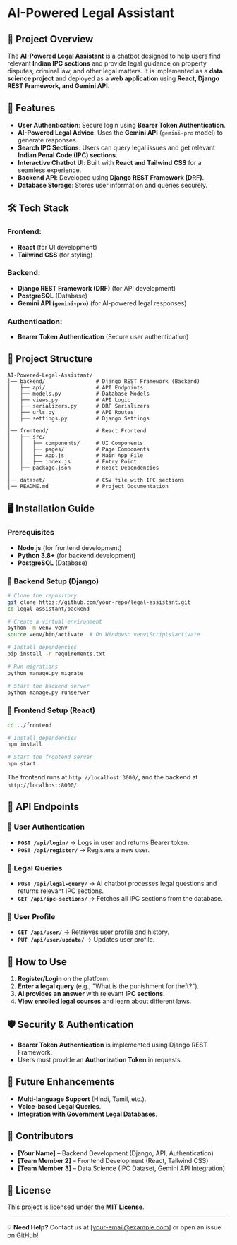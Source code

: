 # AI-Powered Legal Assistant

## 📌 Project Overview
The **AI-Powered Legal Assistant** is a chatbot designed to help users find relevant **Indian IPC sections** and provide legal guidance on property disputes, criminal law, and other legal matters. It is implemented as a **data science project** and deployed as a **web application** using **React, Django REST Framework, and Gemini API**.

## 🚀 Features
- **User Authentication**: Secure login using **Bearer Token Authentication**.
- **AI-Powered Legal Advice**: Uses the **Gemini API** (`gemini-pro` model) to generate responses.
- **Search IPC Sections**: Users can query legal issues and get relevant **Indian Penal Code (IPC) sections**.
- **Interactive Chatbot UI**: Built with **React and Tailwind CSS** for a seamless experience.
- **Backend API**: Developed using **Django REST Framework (DRF)**.
- **Database Storage**: Stores user information and queries securely.

## 🛠️ Tech Stack
### Frontend:
- **React** (for UI development)
- **Tailwind CSS** (for styling)

### Backend:
- **Django REST Framework (DRF)** (for API development)
- **PostgreSQL** (Database)
- **Gemini API (`gemini-pro`)** (for AI-powered legal responses)

### Authentication:
- **Bearer Token Authentication** (Secure user authentication)

## 📂 Project Structure
```plaintext
AI-Powered-Legal-Assistant/
│── backend/                # Django REST Framework (Backend)
│   ├── api/                # API Endpoints
│   ├── models.py           # Database Models
│   ├── views.py            # API Logic
│   ├── serializers.py      # DRF Serializers
│   ├── urls.py             # API Routes
│   ├── settings.py         # Django Settings
│
│── frontend/               # React Frontend
│   ├── src/
│   │   ├── components/     # UI Components
│   │   ├── pages/          # Page Components
│   │   ├── App.js          # Main App File
│   │   ├── index.js        # Entry Point
│   ├── package.json        # React Dependencies
│
│── dataset/                # CSV file with IPC sections
│── README.md               # Project Documentation
```

## 🖥️ Installation Guide
### Prerequisites
- **Node.js** (for frontend development)
- **Python 3.8+** (for backend development)
- **PostgreSQL** (Database)

### 🔹 Backend Setup (Django)
```bash
# Clone the repository
git clone https://github.com/your-repo/legal-assistant.git
cd legal-assistant/backend

# Create a virtual environment
python -m venv venv
source venv/bin/activate  # On Windows: venv\Scripts\activate

# Install dependencies
pip install -r requirements.txt

# Run migrations
python manage.py migrate

# Start the backend server
python manage.py runserver
```

### 🔹 Frontend Setup (React)
```bash
cd ../frontend

# Install dependencies
npm install

# Start the frontend server
npm start
```
The frontend runs at `http://localhost:3000/`, and the backend at `http://localhost:8000/`.

## 🔗 API Endpoints
### 🔹 User Authentication
- **`POST /api/login/`** → Logs in user and returns Bearer token.
- **`POST /api/register/`** → Registers a new user.

### 🔹 Legal Queries
- **`POST /api/legal-query/`** → AI chatbot processes legal questions and returns relevant IPC sections.
- **`GET /api/ipc-sections/`** → Fetches all IPC sections from the database.

### 🔹 User Profile
- **`GET /api/user/`** → Retrieves user profile and history.
- **`PUT /api/user/update/`** → Updates user profile.

## 📜 How to Use
1. **Register/Login** on the platform.
2. **Enter a legal query** (e.g., "What is the punishment for theft?").
3. **AI provides an answer** with relevant **IPC sections**.
4. **View enrolled legal courses** and learn about different laws.

## 🛡️ Security & Authentication
- **Bearer Token Authentication** is implemented using Django REST Framework.
- Users must provide an **Authorization Token** in requests.

## 🎯 Future Enhancements
- **Multi-language Support** (Hindi, Tamil, etc.).
- **Voice-based Legal Queries**.
- **Integration with Government Legal Databases**.

## 📝 Contributors
- **[Your Name]** – Backend Development (Django, API, Authentication)
- **[Team Member 2]** – Frontend Development (React, Tailwind CSS)
- **[Team Member 3]** – Data Science (IPC Dataset, Gemini API Integration)

## 📜 License
This project is licensed under the **MIT License**.

---
💡 **Need Help?** Contact us at [your-email@example.com] or open an issue on GitHub!

